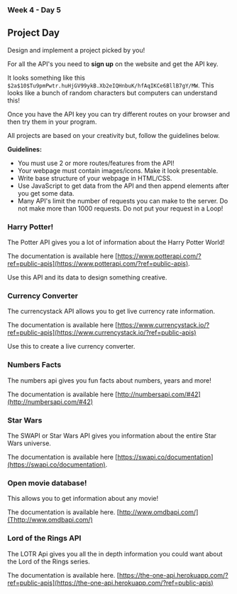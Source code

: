 ### Week 4 - Day 5

## Project Day

Design and implement a project picked by you!

For all the API's you need to **sign up** on the website and get the API key. 

It looks something like this `$2a$10$Tu9pmPwtr.huHjGV99ykB.Xb2eIQHnbuK/hfAqIKCe6BllB7gY/MW`. This looks like a bunch of random characters but computers can understand this!

Once you have the API key you can try different routes on your browser and then try them in your program.

All projects are based on your creativity but, follow the guidelines below.

**Guidelines:**

- You must use 2 or more routes/features from the API!
- Your webpage must contain images/icons. Make it look presentable.  
- Write base structure of your webpage in HTML/CSS.
- Use JavaScript to get data from the API and then append elements after you get some data.
- Many API's limit the number of requests you can make to the server. Do not make more than 1000 requests. Do not put your request in a Loop!

### Harry Potter!

The Potter API gives you a lot of information about the Harry Potter World! 

The documentation is available here [https://www.potterapi.com/?ref=public-apis](https://www.potterapi.com/?ref=public-apis).

Use this API and its data to design something creative.

### Currency Converter

The currencystack API allows you to get live currency rate information. 

The documentation is available here [https://www.currencystack.io/?ref=public-apis](https://www.currencystack.io/?ref=public-apis)

Use this to create a live currency converter. 

### Numbers Facts

The numbers api gives you fun facts about numbers, years and more!

The documentation is available here [http://numbersapi.com/#42](http://numbersapi.com/#42)

### Star Wars

The SWAPI or Star Wars API gives you information about the entire Star Wars universe. 

The documentation is available here [https://swapi.co/documentation](https://swapi.co/documentation).

### Open movie database!

This allows you to get information about any movie!

The documentation is available here. [http://www.omdbapi.com/](Thttp://www.omdbapi.com/)

### Lord of the Rings API

The LOTR Api gives you all the in depth information you could want about the Lord of the Rings series.
 
The documentation is available here. [https://the-one-api.herokuapp.com/?ref=public-apis](https://the-one-api.herokuapp.com/?ref=public-apis)








